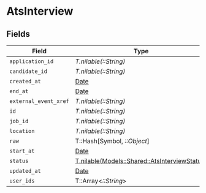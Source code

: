 # AtsInterview


## Fields

| Field                                                                                      | Type                                                                                       | Required                                                                                   | Description                                                                                |
| ------------------------------------------------------------------------------------------ | ------------------------------------------------------------------------------------------ | ------------------------------------------------------------------------------------------ | ------------------------------------------------------------------------------------------ |
| `application_id`                                                                           | *T.nilable(::String)*                                                                      | :heavy_minus_sign:                                                                         | N/A                                                                                        |
| `candidate_id`                                                                             | *T.nilable(::String)*                                                                      | :heavy_minus_sign:                                                                         | N/A                                                                                        |
| `created_at`                                                                               | [Date](https://ruby-doc.org/stdlib-2.6.1/libdoc/date/rdoc/Date.html)                       | :heavy_minus_sign:                                                                         | N/A                                                                                        |
| `end_at`                                                                                   | [Date](https://ruby-doc.org/stdlib-2.6.1/libdoc/date/rdoc/Date.html)                       | :heavy_minus_sign:                                                                         | N/A                                                                                        |
| `external_event_xref`                                                                      | *T.nilable(::String)*                                                                      | :heavy_minus_sign:                                                                         | N/A                                                                                        |
| `id`                                                                                       | *T.nilable(::String)*                                                                      | :heavy_minus_sign:                                                                         | N/A                                                                                        |
| `job_id`                                                                                   | *T.nilable(::String)*                                                                      | :heavy_minus_sign:                                                                         | N/A                                                                                        |
| `location`                                                                                 | *T.nilable(::String)*                                                                      | :heavy_minus_sign:                                                                         | N/A                                                                                        |
| `raw`                                                                                      | T::Hash[Symbol, *::Object*]                                                                | :heavy_minus_sign:                                                                         | N/A                                                                                        |
| `start_at`                                                                                 | [Date](https://ruby-doc.org/stdlib-2.6.1/libdoc/date/rdoc/Date.html)                       | :heavy_minus_sign:                                                                         | N/A                                                                                        |
| `status`                                                                                   | [T.nilable(Models::Shared::AtsInterviewStatus)](../../models/shared/atsinterviewstatus.md) | :heavy_minus_sign:                                                                         | N/A                                                                                        |
| `updated_at`                                                                               | [Date](https://ruby-doc.org/stdlib-2.6.1/libdoc/date/rdoc/Date.html)                       | :heavy_minus_sign:                                                                         | N/A                                                                                        |
| `user_ids`                                                                                 | T::Array<*::String*>                                                                       | :heavy_minus_sign:                                                                         | N/A                                                                                        |